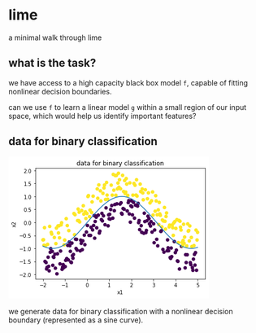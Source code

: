 # lime
a minimal walk through lime

## what is the task?
we have access to a high capacity black box model `f`, capable of fitting nonlinear decision boundaries. 

can we use `f` to learn a linear model `g` within a small region  of our input space, which would help us identify important features?

## data for binary classification
![data](./data.png)

we generate data for binary classification with a nonlinear decision boundary (represented as a sine curve). 

